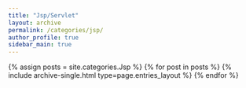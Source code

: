 ```yaml
---
title: "Jsp/Servlet"
layout: archive
permalink: /categories/jsp/
author_profile: true
sidebar_main: true
---
```


{% assign posts = site.categories.Jsp %}
{% for post in posts %} {% include archive-single.html type=page.entries_layout %} {% endfor %}


